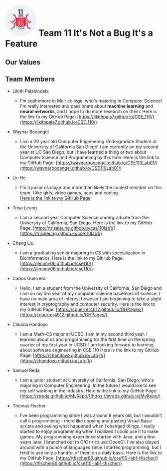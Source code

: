 # <img src="./bugP3.png" width=100> Team 11 **It's Not a Bug It's a Feature**

## Our Values

## Team Members
- Likith Palabindela
  - I'm sophomore in Muir college, who's majoring in Computer Science! I'm really interested and passionate about **machine learning** and **neural networks**, and I hope to do more research on them. Here is the link to my GitHub Page: [https://likithpala7.github.io/CSE_110/](https://likithpala7.github.io/CSE_110/)

- Waynar Bocangel
  - I am a 20 year old Computer Engineering Undergradute Student at the University of California San Diego! I am currently on my second year at UC San Diego, but I have learned a thing or two about Computer Science and Programming by this time. Here is the link to my GitHub Page: [https://waynarbocangel.github.io/CSE110Lab01/](https://waynarbocangel.github.io/CSE110Lab01/)

- Liu He
  - I'm a junior cs major and more than likely the coolest member on this team. I like girls, video games, naps and coding.<br>
    [Here is the link to my GitHub Page](https://partimevillain.github.io/lab1/)

- Trisa Leung
  - I am a second year Computer Science undergraduate from the University of California, San Diego. Here is the link to my GitHub Page: [https://trisaleung.github.io/cse110lab1/](https://trisaleung.github.io/cse110lab1/)

- Chang Liu
  - I am a graduating senior majoring in CS with specialization in Bioinformatics. Here is the link to my GitHub Page: [https://jennny06.github.io/cse110/](https://jennny06.github.io/cse110/)

- Carlos Guerrero
  - Hello, I am a student from the University of California, San Diego and I am on my 3rd year of my computer science bacehlors of science. I have no main area of interest however I am beginning to take a slight interest in cryptography and computer security. Here is the link to my GitHub Page: [https://cguerrer4612.github.io/GHPages/](https://cguerrer4612.github.io/GHPages/)

- Claudia Handoyo
  - I am a Math-CS major at UCSD. I am in my second third year. I learned about cs and programming for the first time on the spring quarter of my first year in UCSD. I am looking forward to learning about software engineering in CSE 110 Here is the link to my GitHub Page: [https://chandoyo.github.io/Lab-1/](https://chandoyo.github.io/Lab-1/)

- Samuel Reda
  - I am a junior student at University of California, San Diego, who's majoring in Computer Engineering. In the future I would like to see my self working in the industry. 
  Here is the link to my GitHub Page: [https://streda.github.io/MyRepo/](https://streda.github.io/MyRepo/)

- Thomas Fischer 
  - I’ve been programming since I was around 8 years old, but I wouldn’t call it programming - more like copying and pasting Visual Basic scripts and seeing what happened when I changed things. I really started to enjoy programming when I realized I could use it to make games. My programming experience started with Java, and a few years later, I branched out to C/C++ to use OpenGl. I've also played around with a bunch of languages since I started programming, but I tend to use only a handful of them on a daily basis.
  Here is the link to my GitHub Page: [https://tfischer86.github.io/cse110-lab1-tfischer/](https://tfischer86.github.io/cse110-lab1-tfischer/)